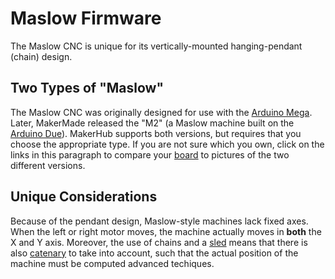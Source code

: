# Maslow Firmware

The Maslow CNC is unique for its vertically-mounted hanging-pendant (chain) design.

## Two Types of "Maslow"

The Maslow CNC was originally designed for use with the [Arduino Mega](https://store.arduino.cc/products/arduino-mega-2560-rev3).
Later, MakerMade released the "M2" (a Maslow machine built on the [Arduino Due](https://store-usa.arduino.cc/products/arduino-due)).
MakerHub supports both versions, but requires that you choose the appropriate type.
If you are not sure which you own, click on the links in this paragraph to compare your [board](../hardware/board.md) to pictures of the two different versions.

## Unique Considerations

Because of the pendant design, Maslow-style machines lack fixed axes.
When the left or right motor moves, the machine actually moves in **both** the X and Y axis.
Moreover, the use of chains and a [sled](../hardware/sled) means that there is also [catenary](https://en.wikipedia.org/wiki/Catenary) to take into account, such that the actual position of the machine must be computed advanced techiques.
